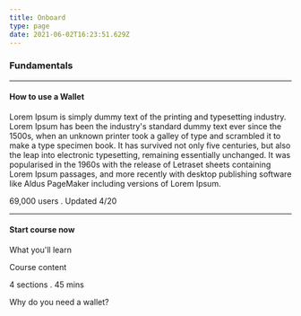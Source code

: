 ```yaml
---
title: Onboard
type: page
date: 2021-06-02T16:23:51.629Z
---
```

<h3> Fundamentals </h3>

<hr />

<h4> How to use a Wallet </h4>

Lorem Ipsum is simply dummy text of the printing and typesetting industry. Lorem Ipsum has been the industry's standard dummy text ever since the 1500s, when an unknown printer took a galley of type and scrambled it to make a type specimen book. It has survived not only five centuries, but also the leap into electronic typesetting, remaining essentially unchanged. It was popularised in the 1960s with the release of Letraset sheets containing Lorem Ipsum passages, and more recently with desktop publishing software like Aldus PageMaker including versions of Lorem Ipsum.

69,000 users .  Updated 4/20

<hr />

<h4>Start course now</h4>

What you'll learn

Course content

4 sections . 45 mins

<b-button block variant="success" to="why-wallet">Why do you need a wallet?</b-button>

